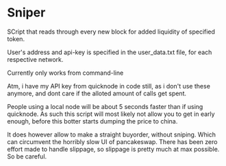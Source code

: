 # Sniper

SCript that reads through every new block for added liquidity of specified token.

User's address and api-key is specified in the user_data.txt file, for each respective network. 

Currently only works from command-line

Atm, i have my API key from quicknode in code still, as i don't use these anymore, and dont care if the alloted amount of calls get spent. 

People using a local node will be about 5 seconds faster than if using quicknode.
As such this script will most likely not allow you to get in early enough, before this botter starts dumping the price to china.

It does however allow to make a straight buyorder, without sniping. Which can circumvent the horribly slow UI of pancakeswap. 
There has been zero effort made to handle slippage, so slippage is pretty much at max possible. So be careful. 
